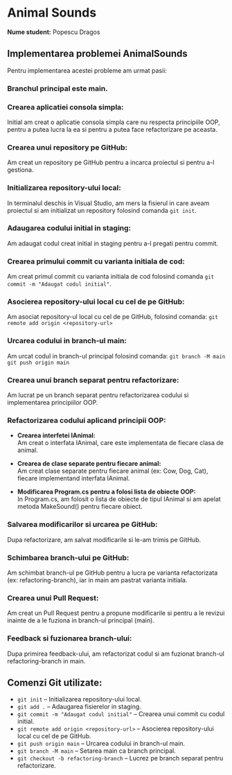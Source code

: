 # Animal Sounds
**Nume student:** Popescu Dragos

## Implementarea problemei AnimalSounds
Pentru implementarea acestei probleme am urmat pasii:


### Branchul principal este main.


### Crearea aplicatiei consola simpla:
Initial am creat o aplicatie consola simpla care nu respecta principiile OOP, pentru a putea lucra la ea si pentru a putea face refactorizare pe aceasta.

### Crearea unui repository pe GitHub:
Am creat un repository pe GitHub pentru a incarca proiectul si pentru a-l gestiona.

### Initializarea repository-ului local:
In terminalul deschis in Visual Studio, am mers la fisierul in care aveam proiectul si am initializat un repository folosind comanda `git init`.

### Adaugarea codului initial in staging:
Am adaugat codul creat initial in staging pentru a-l pregati pentru commit.

### Crearea primului commit cu varianta initiala de cod:
Am creat primul commit cu varianta initiala de cod folosind comanda `git commit -m "Adaugat codul initial"`.

### Asocierea repository-ului local cu cel de pe GitHub:
Am asociat repository-ul local cu cel de pe GitHub, folosind comanda:
`git remote add origin <repository-url>`

### Urcarea codului in branch-ul main:
Am urcat codul in branch-ul principal folosind comanda:
`git branch -M main`  
`git push origin main`

### Crearea unui branch separat pentru refactorizare:
Am lucrat pe un branch separat pentru refactorizarea codului si implementarea principiilor OOP.

### Refactorizarea codului aplicand principii OOP:

- **Crearea interfetei IAnimal:**  
Am creat o interfata IAnimal, care este implementata de fiecare clasa de animal.

- **Crearea de clase separate pentru fiecare animal:**  
Am creat clase separate pentru fiecare animal (ex: Cow, Dog, Cat), fiecare implementand interfata IAnimal.

- **Modificarea Program.cs pentru a folosi lista de obiecte OOP:**  
In Program.cs, am folosit o lista de obiecte de tipul IAnimal si am apelat metoda MakeSound() pentru fiecare obiect.

### Salvarea modificarilor si urcarea pe GitHub:
Dupa refactorizare, am salvat modificarile si le-am trimis pe GitHub.

### Schimbarea branch-ului pe GitHub:
Am schimbat branch-ul pe GitHub pentru a lucra pe varianta refactorizata (ex: refactoring-branch), iar in main am pastrat varianta initiala.

### Crearea unui Pull Request:
Am creat un Pull Request pentru a propune modificarile si pentru a le revizui inainte de a le fuziona in branch-ul principal (main).

### Feedback si fuzionarea branch-ului:
Dupa primirea feedback-ului, am refactorizat codul si am fuzionat branch-ul refactoring-branch in main.

## Comenzi Git utilizate:

- `git init` – Initializarea repository-ului local.  
- `git add .` – Adaugarea fisierelor in staging.  
- `git commit -m "Adaugat codul initial"` – Crearea unui commit cu codul initial.  
- `git remote add origin <repository-url>` – Asocierea repository-ului local cu cel de pe GitHub.  
- `git push origin main` – Urcarea codului in branch-ul main.  
- `git branch -M main` – Setarea main ca branch principal.  
- `git checkout -b refactoring-branch` – Lucrez pe branch separat pentru refactorizare.

